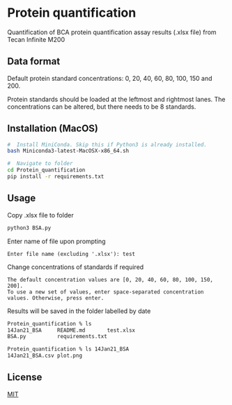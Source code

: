 # Protein quantification
Quantification of BCA protein quantification assay results (.xlsx file) from Tecan Infinite M200


## Data format
Default protein standard concentrations: 
0, 20, 40, 60, 80, 100, 150 and 200.

Protein standards should be loaded at the leftmost and rightmost lanes. The concentrations can be altered, but there needs to be 8 standards. 

## Installation (MacOS)
```bash
#  Install MiniConda. Skip this if Python3 is already installed. 
bash Miniconda3-latest-MacOSX-x86_64.sh

#  Navigate to folder
cd Protein_quantification
pip install -r requirements.txt
```

## Usage
Copy .xlsx file to folder
```bash
python3 BSA.py
```
Enter name of file upon prompting
```
Enter file name (excluding '.xlsx'): test
```
Change concentrations of standards if required
```
The default concentration values are [0, 20, 40, 60, 80, 100, 150, 200].
To use a new set of values, enter space-separated concentration values. Otherwise, press enter.
```
Results will be saved in the folder labelled by date
```bash
Protein_quantification % ls
14Jan21_BSA		README.md		test.xlsx
BSA.py			requirements.txt

Protein_quantification % ls 14Jan21_BSA 
14Jan21_BSA.csv	plot.png
```

## License
[MIT](https://choosealicense.com/licenses/mit/)
